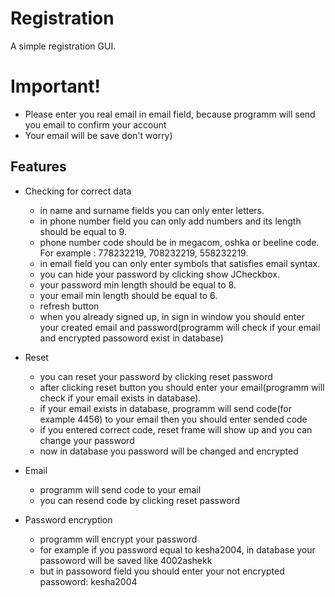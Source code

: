 # Registration

A simple registration GUI.

# Important!
 * Please enter you real email in email field, because programm will send you email to confirm your account
 * Your email will be save don't worry)

## Features
  * Checking for correct data
    * in name and surname fields you can only enter letters.
    * in phone number field you can only add numbers and its length should be equal to 9.
    * phone number code should be in megacom, oshka or beeline code. For example : 778232219, 708232219, 558232219.
    * in email field you can only enter symbols that satisfies email syntax.
    * you can hide your password by clicking show JCheckbox.
    * your password min length should be equal to 8.
    * your email min length should be equal to 6.
    * refresh button
    * when you already signed up, in sign in window you should enter your created email and password(programm will check if your email and encrypted passoword exist in database)
    
  * Reset
    * you can reset your password by clicking reset password
    * after clicking reset button you should enter your email(programm will check if your email exists in database).
    * if your email exists in database, programm will send code(for example 4456) to your email then you should enter sended code
    * if you entered correct code, reset frame will show up and you can change your password
    * now in database you password will be changed and encrypted
    
  * Email
    * programm will send code to your email
    * you can resend code by clicking reset password
    
  * Password encryption
    * programm will encrypt your password
    * for example if you password equal to kesha2004, in database your passoword will be saved like 4002ashekk
    * but in passoword field you should enter your not encrypted passoword: kesha2004
